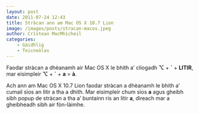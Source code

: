 ```yaml
---
layout: post
date: 2011-07-24 12:43
title: Stràcan ann am Mac OS X 10.7 Lion
image: /images/posts/stracan-macos.jpeg
author: Crìstean MacMhìcheil
categories:
    - Gàidhlig
    - Teicneòlas
---
```


Faodar stràcan a dhèanamh air Mac OS X le bhith a’ cliogadh **⌥** + **\`** + **LITIR**, mar eisimpleir **⌥** + **\`** + **a** = **à**.

Ach ann am Mac OS X 10.7 Lion faodar stràcan a dhèanamh le bhith a’ cumail sìos an litir a tha a dhith. Mar eisimpleir chum sìos **a** agus gheibh sibh popup de stràcan a tha a’ buntainn ris an litir **a**, dìreach mar a gheibheadh sibh air fòn-làimhe.
